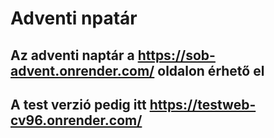 # Adventi npatár
## Az adventi naptár a https://sob-advent.onrender.com/ oldalon érhető el

## A test verzió pedig itt https://testweb-cv96.onrender.com/
